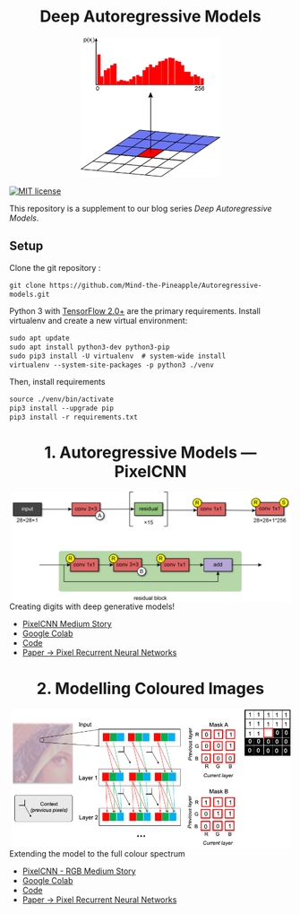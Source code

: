 <h1 align="center"> Deep Autoregressive Models </h1>
<p align="center">
<img height="250" src="https://raw.githubusercontent.com/Mind-the-Pineapple/Autoregressive-models/master/1%20-%20Autoregressive%20Models%20-%20PixelCNN/figures/Figure6_reduced.png"> 
</p>

[![MIT license](http://img.shields.io/badge/license-MIT-brightgreen.svg)](https://github.com/Warvito/vq-vae/blob/master/LICENSE)

This repository is a supplement to our blog series *Deep Autoregressive Models*.

## Setup
Clone the git repository :

    git clone https://github.com/Mind-the-Pineapple/Autoregressive-models.git

Python 3 with [TensorFlow 2.0+](https://www.tensorflow.org/) are the primary requirements.
Install virtualenv and create a new virtual environment:

    sudo apt update
    sudo apt install python3-dev python3-pip
    sudo pip3 install -U virtualenv  # system-wide install
    virtualenv --system-site-packages -p python3 ./venv

Then, install requirements

    source ./venv/bin/activate
    pip3 install --upgrade pip
    pip3 install -r requirements.txt

<h1 align="center"> 1. Autoregressive Models — PixelCNN </h1>
<img align="right" width="500x" src="https://raw.githubusercontent.com/Mind-the-Pineapple/Autoregressive-models/master/1%20-%20Autoregressive%20Models%20-%20PixelCNN/figures/Figure5_Architecture_reduced.png">

Creating digits with deep generative models!
- [PixelCNN Medium Story](https://towardsdatascience.com/autoregressive-models-pixelcnn-e30734ede0c1)
- [Google Colab](https://colab.research.google.com/github/Mind-the-Pineapple/Autoregressive-models/blob/master/1%20-%20Autoregressive%20Models%20-%20PixelCNN/pixelCNN.ipynb)
- [Code](https://github.com/Mind-the-Pineapple/Autoregressive-models/blob/master/1%20-%20Autoregressive%20Models%20-%20PixelCNN/pixelCNN.py)
- [Paper -> Pixel Recurrent Neural Networks](https://arxiv.org/abs/1601.06759)


<h1 align="center"> 2. Modelling Coloured Images </h1>
<img align="right" width="500x" src="https://raw.githubusercontent.com/Mind-the-Pineapple/Autoregressive-models/master/2%20-%20Modelling%20data%20with%20multiple%20channels/figures/PixelcnnRGB.png">

Extending the model to the full colour spectrum
- [PixelCNN - RGB Medium Story](https://blog.usejournal.com/modelling-coloured-images-acd0ebde0102)
- [Google Colab](https://colab.research.google.com/gist/PedroFerreiradaCosta/a770317efa23f36b3c5009a9f21169f3/pixelcnn-rgb.ipynb?authuser=1#scrollTo=deJgSHmOBGfk)
- [Code](https://github.com/Mind-the-Pineapple/Autoregressive-models/blob/master/2%20-%20Modelling%20data%20with%20multiple%20channels/pixelCNN_RGB.py)
- [Paper -> Pixel Recurrent Neural Networks](https://arxiv.org/abs/1601.06759)
